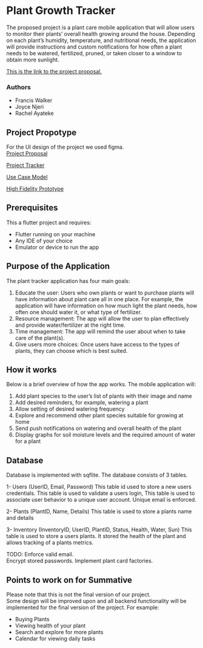 # Plant Growth Tracker

The proposed project is a plant care mobile application that will allow users to monitor their plants’ overall health growing around the house. Depending on each plant’s humidity, temperature, and nutritional needs, the application will provide instructions and custom notifications for how often a plant needs to be watered, fertilized, pruned, or taken closer to a window to obtain more sunlight.

[This is the link to the project proposal.](https://docs.google.com/document/d/1ulsW3APjbW0lfwVqKMr4JCHsFDbFrHHzirMuvzBlTaU/edit?usp=sharing)

### Authors
 - Francis Walker
 - Joyce Njeri
 - Rachel Ayateke

## Project Propotype

For the UI design of the project we used figma.</br>
[Project Proposal](https://docs.google.com/document/d/1ulsW3APjbW0lfwVqKMr4JCHsFDbFrHHzirMuvzBlTaU/edit?usp=sharing)

[Project Tracker](https://docs.google.com/spreadsheets/d/1k4k3LYp0RKQzIm6yCqmui0TZwmglxDSaxIUVJWzUI1E/edit?usp=sharing)

[Use Case Model](https://drive.google.com/file/d/1hwRNeirzS-5EvXHqB4-gXtAFjjuYzq6n/view?usp=sharing)

[High Fidelity Prototype](https://www.figma.com/file/FBQk8oiWgHxI1hONfdTk8X/Plants-App?node-id=0%3A1)


## Prerequisites

This a flutter project and requires:
- Flutter running on your machine
- Any IDE of your choice
- Emulator or device to run the app

## Purpose of the Application

The plant tracker application has four main goals:

1. Educate the user: Users who own plants or want to purchase plants will have information about plant care all in one place. For example, the application will have information on how much light the plant needs, how often one should water it, or what type of fertilizer.
2. Resource management: The app will allow the user to plan effectively and provide water/fertilizer at the right time. 
3. Time management: The app will remind the user about when to take care of the plant(s).
4. Give users more choices: Once users have access to the types of plants, they can choose which is best suited. 

## How it works

Below is a brief overview of how the app works. The mobile application will:

1. Add plant species to the user’s list of plants with their image and name
2. Add desired reminders, for example, watering a plant 
3. Allow setting of desired watering frequency
4. Explore and recommend other plant species suitable for growing at home
5. Send push notifications on watering and overall health of the plant
6. Display graphs for soil moisture levels and the required amount of water for a plant

## Database

Database is implemented with sqflite. 
The database consists of 3 tables.

1- Users (UserID, Email, Password)
    This table id used to store a new users credentials. 
    This table is used to validate a users login,
    This table is used to associate user behavior to a unique user account. 
    Unique email is enforced.
    
2- Plants (PlantID, Name, Details)
    This table is used to store a plants name and details
    
3- Inventory (InventoryID, UserID, PlantID, Status, Health, Water, Sun)
    This table is used to store a users plants. 
    It stored the health of the plant and allows tracking of a plants metrics. 
    
TODO: 
    Enforce valid email.  
    Encrypt stored passwords.
    Implement plant card factories. 
    
    
## Points to work on for Summative

Please note that this is not the final version of our project. <br>
Some design will be improved upon and all backend functionality will be implemented for the final version of the project. For example:

- Buying Plants
- Viewing health of your plant
- Search and explore for more plants
- Calendar for viewing daily tasks
